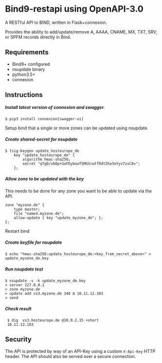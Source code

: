 # Bind9-restapi using OpenAPI-3.0

A RESTful API to BIND, written in Flask+connexion. 

Provides the ability to add/update/remove A, AAAA, CNAME, MX, TXT, SRV, or SPFM records directly in Bind.

## Requirements
- Bind9+ configured
- nsupdate binary
- python3.5+
- connexion

## Instructions

##### Install latest version of connexion and swagger.

    $ pip3 install connexion[swagger-ui]
    
Setup bind that a single or more zones can be updated using nsupdate. 

##### Create shared-secret for nsupdate

    $ tsig-keygen update_hosteurope_de
        key "update_hosteurope_de" {
            algorithm hmac-sha256;
            secret "qfgD/vb0p+UaFDybowTSMGSrwtfRdtZho3oYyv7zvC8=";
        };

##### Allow zone to be updated with the key
This needs to be done for any zone you want to be able to update via the API.

    zone "myzone.de" {
        type master;
        file "named.myzone.de";
        allow-update { key "update_myzone_de"; };
    };

Restart bind


##### Create keyfile for nsupdate

    $ echo "hmac-sha256:update_hosteurope_de:<key_from_secret_above>" > update_myzone_de.key
    
##### Run nsupdate test

    $ nsupdate -v -k update_myzone_de.key
    > server 127.0.0.1
    > zone myzone.de
    > update add vs3.myzone.de 340 A 10.11.12.103
    > send
    
 ##### Check result
     $ dig  vs3.hosteurope.de @10.0.2.15 +short
     10.11.12.103


## Security

The API is protected by way of an API-Key using a custom <code>X-Api-Key</code> HTTP header. The API should also be served over a secure connection.
